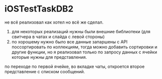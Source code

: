 # iOSTestTaskDB2
не всё реализовал как хотел но всё же сделал.
1. для некоторых реализаций нужны были внешние библиотеки (для свитчера в чатах и слайда с левой стороны)
2. по хорошему нужно было все данные запаршены с API поссортировать по коллекциям, тогда можно добавить сортировки и другие функции, но я реализовал только по запросу данных с ячейки которые нужны для представления.

по переходе по первой ячейке, во вкладке чаты, откроется второе представление с списком сообщений.
